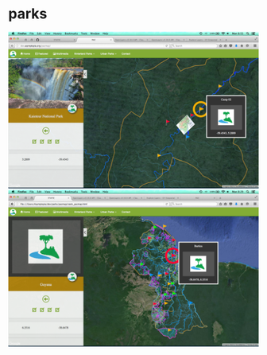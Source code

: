 # parks

<img src='pacmap/static/pacmap/screenshots/061316b.png'/>
<img src='pacmap/static/pacmap/screenshots/061316a.png'/>
